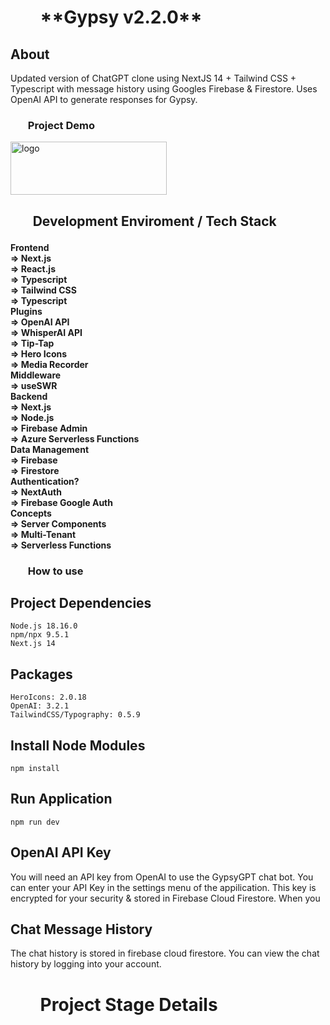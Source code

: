 <h1>
<ul><b>
**Gypsy v2.2.0**
</b></ul>
</h1>

<h2>
About
</h2>
<p>
Updated version of ChatGPT clone using NextJS 14 + Tailwind CSS + Typescript with message history using Googles Firebase & Firestore. Uses OpenAI API to generate responses for Gypsy. 
</p>
<h3>
<ul><b>Project Demo</b></ul>
</h3>

<a href=""> </a>
<a href="https://vagablog.vercel.app/" target="blank"><img align="center" src="https://vagablog.vercel.app/_next/image?url=%2F_next%2Fstatic%2Fmedia%2Fai-3.f1583cb3.jpg&w=640&q=75" alt="logo" height="85" width="250" /></a>
<h2>
<ul><b>Development Enviroment / Tech Stack</b></ul>
</h2>

<h4>
    Frontend<br>
        => Next.js<br>
        => React.js<br>
        => Typescript<br>
        => Tailwind CSS<br>
        => Typescript<br>
    Plugins<br>
        => OpenAI API<br>
        => WhisperAI API<br>
        => Tip-Tap<br>
        => Hero Icons<br>
        => Media Recorder<br>
    Middleware<br>
        => useSWR<br>
    Backend<br>
        => Next.js<br>
        => Node.js<br>
        => Firebase Admin<br>           
        => Azure Serverless Functions<br>           
    Data Management<br>
        => Firebase<br>
        => Firestore<br>
    Authentication?<br>
        => NextAuth<br>
        => Firebase Google Auth<br>
    Concepts<br>
        => Server Components<br>
        => Multi-Tenant<br>
        => Serverless Functions<br>
</h4>

<h3>
<ul><b>How to use</b></ul>
</h3>

## **Project Dependencies**

    Node.js 18.16.0
    npm/npx 9.5.1
    Next.js 14

## Packages

    HeroIcons: 2.0.18
    OpenAI: 3.2.1
    TailwindCSS/Typography: 0.5.9

## Install Node Modules

    npm install

## Run Application

    npm run dev

## OpenAI API Key

You will need an API key from OpenAI to use the GypsyGPT chat bot. You can enter your API Key in the settings menu of the appilication. This key is encrypted for your security & stored in Firebase Cloud Firestore. When you 

## Chat Message History

The chat history is stored in firebase cloud firestore. You can view the chat history by logging into your account.

<h1>
<ul><b>Project Stage Details</b></ul>
</h1>
